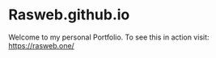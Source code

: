# Rasweb.github.io

Welcome to my personal Portfolio.
To see this in action visit: https://rasweb.one/
